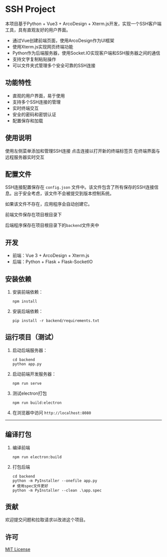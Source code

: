 # SSH Project

本项目基于Python + Vue3 + ArcoDesign + Xterm.js开发，实现一个SSH客户端工具，具有直观友好的用户界面。

- 通过Vue创建前端页面，使用ArcoDesign作为UI框架
- 使用Xterm.js实现网页终端功能
- Python作为后端服务器，使用Socket.IO实现客户端和SSH服务器之间的通信
- 支持文字复制粘贴操作
- 可以文件夹式管理多个安全可靠的SSH连接

## 功能特性

- 直观的用户界面，易于使用
- 支持多个SSH连接的管理
- 实时终端交互
- 安全的密码和密钥认证
- 配置保存和加载

## 使用说明
使用左侧菜单添加和管理SSH连接
点击连接以打开新的终端标签页
在终端界面与远程服务器实时交互

## 配置文件

SSH连接配置保存在 `config.json` 文件中。该文件包含了所有保存的SSH连接信息。出于安全考虑，该文件不会被提交到版本控制系统。

如果该文件不存在，应用程序会自动创建它。

前端文件保存在项目根目录下

后端程序保存在项目根目录下的`backend`文件夹中

## 开发

- 前端：Vue 3 + ArcoDesign + Xterm.js
- 后端：Python + Flask + Flask-SocketIO

## 安装依赖

1. 安装前端依赖：
   ```
   npm install
   ```

2. 安装后端依赖：
   ```
   pip install -r backend/requirements.txt
   ```

## 运行项目（测试）

1. 启动后端服务器：
   ```
   cd backend
   python app.py
   ```

2. 启动前端开发服务器：
   ```
   npm run serve
   ```

3. 测试electron打包
   ```
   npm run build:electron
   ```

4. 在浏览器中访问 `http://localhost:8080`

---

## 编译打包

1. 编译前端
   ```
   npm run electron:build
   ```

2. 打包后端
   ```
   cd backend
   python -m PyInstaller --onefile app.py
   # 使用spec文件更好
   python -m PyInstaller --clean .\app.spec
   ```

## 贡献

欢迎提交问题和拉取请求以改进这个项目。

## 许可

[MIT License](LICENSE)
